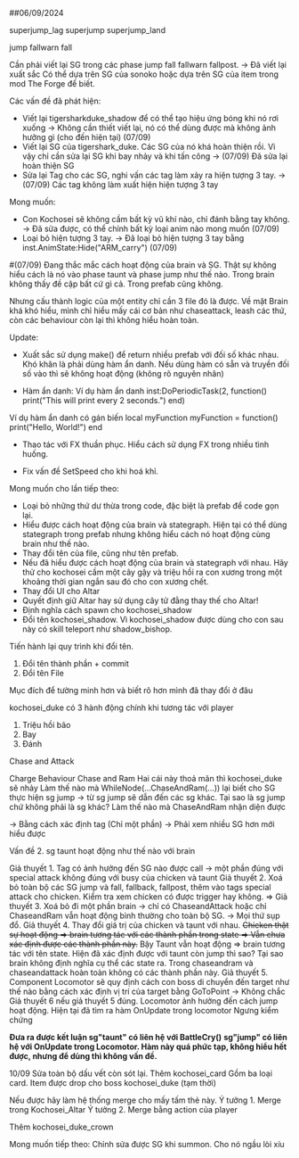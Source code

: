 ##06/09/2024

superjump_lag
superjump
superjump_land

jump
fallwarn
fall

Cần phải viết lại SG trong các phase jump fall fallwarn fallpost. -> Đã viết lại xuất sắc
Có thể dựa trên SG của sonoko hoặc dựa trên SG của item trong mod The Forge để biết.

Các vấn đề đã phát hiện:
+ Viết lại tigersharkduke_shadow để có thể tạo hiệu ứng bóng khi nó rơi xuống -> Không cần thiết viết lại, nó có thể dùng được mà không ảnh hưởng gì (cho đến hiện tại) (07/09)
+ Viết lại SG của tigershark_duke. Các SG của nó khá hoàn thiện rồi. Vì vậy chỉ cần sửa lại SG khi bay nhảy và khi tấn công -> (07/09) Đã sửa lại hoàn thiện SG
+ Sửa lại Tag cho các SG, nghi vấn các tag làm xảy ra hiện tượng 3 tay. -> (07/09) Các tag không làm xuất hiện hiện tượng 3 tay

Mong muốn: 
+ Con Kochosei sẽ không cầm bất kỳ vũ khí nào, chỉ đánh bằng tay không. -> Đã sửa được, có thể chỉnh bất kỳ loại anim nào mong muốn (07/09)
+ Loại bỏ hiện tượng 3 tay. -> Đã loại bỏ hiện tượng 3 tay bằng inst.AnimState:Hide("ARM_carry") (07/09)



#(07/09)
Đang thắc mắc cách hoạt động của brain và SG. Thật sự không hiểu cách là nó vào phase taunt và phase jump như thế nào. Trong brain không thấy đề cập bất cứ gì cả. Trong prefab cũng không.

Nhưng cấu thành logic của một entity chỉ cần 3 file đó là được. Về mặt Brain khá khó hiểu, mình chỉ hiểu mấy cái cơ bản như chaseattack, leash các thứ, còn các behaviour còn lại thì không hiểu hoàn toàn.

Update:
+ Xuất sắc sử dụng make() để return nhiều prefab với đối số khác nhau. Khó khăn là phải dùng hàm ẩn danh. Nếu dùng hàm có sẵn và truyền đối số vào thì sẽ không hoạt động (không rõ nguyên nhân)

+ Hàm ẩn danh:
Ví dụ hàm ẩn danh
inst:DoPeriodicTask(2, function()
    print("This will print every 2 seconds.")
end)

Ví dụ hàm ẩn danh có gán biến
local myFunction
myFunction = function()
    print("Hello, World!")
end

+ Thao tác với FX thuần phục. Hiểu cách sử dụng FX trong nhiều tình huống.

+ Fix vấn đề SetSpeed cho khi hoá khỉ.


Mong muốn cho lần tiếp theo:
+ Loại bỏ những thứ dư thừa trong code, đặc biệt là prefab để code gọn lại.
+ Hiểu được cách hoạt động của brain và stategraph. Hiện tại có thể dùng stategraph trong prefab nhưng không hiểu cách nó hoạt động cùng brain như thế nào.
+ Thay đổi tên của file, cũng như tên prefab.
+ Nếu đã hiểu được cách hoạt động của brain và stategraph với nhau. Hãy thử cho kochosei cầm một cây gậy và triệu hồi ra con xương trong một khoảng thời gian ngắn sau đó cho con xương chết.
+ Thay đổi UI cho Altar
+ Quyết định giữ Altar hay sử dụng cây tử đằng thay thế cho Altar!
+ Định nghĩa cách spawn cho kochosei_shadow
+ Đổi tên kochosei_shadow. Vì kochosei_shadow được dùng cho con sau này có skill teleport như shadow_bishop.



Tiến hành lại quy trình khi đổi tên.
1. Đổi tên thành phần + commit
2. Đổi tên File

Mục đích để tường minh hơn và biết rõ hơn mình đã thay đổi ở đâu

kochosei_duke có 3 hành động chính khi tương tác với player
1. Triệu hồi bão
2. Bay
3. Đánh


Chase and Attack

Charge Behaviour <Success>
Chase and Ram   <Success>
Hai cái này thoả mãn thì kochosei_duke sẽ nhảy
Làm thế nào mà WhileNode(...ChaseAndRam(...)) lại biết cho SG thực hiện sg jump -> từ sg jump sẽ dẫn đến các sg khác. Tại sao là sg jump chứ không phải là sg khác? Làm thế nào mà ChaseAndRam nhận diện được

-> Bằng cách xác định tag (Chỉ một phần) -> Phải xem nhiều SG hơn mới hiểu được

Vấn đề 2. sg taunt hoạt động như thế nào với brain

Giả thuyết 1. Tag có ảnh hưởng đến SG nào được call -> một phần đúng với special attack không đúng với busy của chicken và taunt
Giả thuyết 2. Xoá bỏ toàn bộ các SG jump và fall, fallback, fallpost, thêm vào tags special attack cho chicken. Kiểm tra xem chicken có được trigger hay không. =>
Giả thuyết 3. Xoá bỏ đi một phần brain -> chỉ có ChaseandAttack hoặc chỉ ChaseandRam vẫn hoạt động bình thường cho toàn bộ SG. -> Mọi thứ sụp đổ.
Giả thuyết 4. Thay đổi giá trị của chicken và taunt với nhau. ~~Chicken thật sự hoạt động => brain tương tác với các thành phần trong state => Vẫn chưa xác định được các thành phần này.~~ Bậy
Taunt vẫn hoạt động => brain tương tác với tên state. Hiện đã xác định được với taunt còn jump thì sao? Tại sao brain không định nghĩa cụ thể các state ra. Trong chaseandram và chaseandattack hoàn toàn không có các thành phần này.
Giả thuyết 5. Component Locomotor sẽ quy định cách con boss di chuyển đến target như thế nào bằng cách xác định vị trí của target bằng GoToPoint -> Không chắc
Giả thuyết 6 nếu giả thuyết 5 đúng. Locomotor ảnh hưởng đến cách jump hoạt động. Hiện tại đã tìm ra hàm OnUpdate trong locomotor
Ngưng kiểm chứng

**Đưa ra được kết luận sg"taunt" có liên hệ với BattleCry()**
**sg"jump" có liên hệ với OnUpdate trong Locomotor. Hàm này quá phức tạp, không hiểu hết được, nhưng để dùng thì không vấn đề.**

10/09
Sửa toàn bộ dấu vết còn sót lại.
Thêm kochosei_card
Gồm ba loại card. Item được drop cho boss kochosei_duke (tạm thời)

Nếu được hãy làm hệ thống merge cho mấy tấm thẻ này.
Ý tưởng 1. Merge trong Kochosei_Altar
Ý tưởng 2. Merge bằng action của player


Thêm kochosei_duke_crown

Mong muốn tiếp theo:
Chỉnh sửa được SG khi summon. Cho nó ngầu lòi xíu

